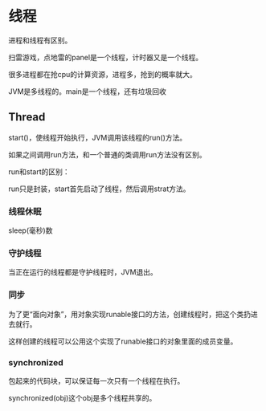 # 线程

进程和线程有区别。

扫雷游戏，点地雷的panel是一个线程，计时器又是一个线程。

很多进程都在抢cpu的计算资源，进程多，抢到的概率就大。

JVM是多线程的。main是一个线程，还有垃圾回收

## Thread

start()，使线程开始执行，JVM调用该线程的run()方法。

如果之间调用run方法，和一个普通的类调用run方法没有区别。

run和start的区别：

run只是封装，start首先启动了线程，然后调用strat方法。

### 线程休眠

sleep(毫秒)数

### 守护线程

当正在运行的线程都是守护线程时，JVM退出。

### 同步

为了更“面向对象”，用对象实现runable接口的方法，创建线程时，把这个类扔进去就行。

这样创建的线程可以公用这个实现了runable接口的对象里面的成员变量。

### synchronized

包起来的代码块，可以保证每一次只有一个线程在执行。

synchronized(obj)这个obj是多个线程共享的。
